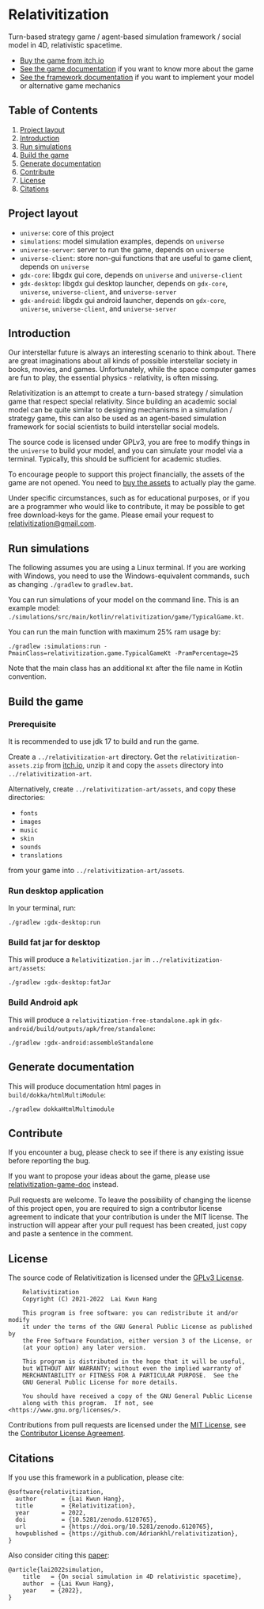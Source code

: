 # Relativitization

Turn-based strategy game / agent-based simulation framework / social model in 4D, relativistic
spacetime.

* [Buy the game from itch.io](https://adriankhl.itch.io/relativitization)
* [See the game documentation](https://github.com/Adriankhl/relativitization-game-doc) if you want
  to know more about the game
* [See the framework documentation](https://github.com/Adriankhl/relativitization-framework-doc) if
  you want to implement your model or alternative game mechanics

## Table of Contents

1. [Project layout](#project-layout)
2. [Introduction](#introduction)
3. [Run simulations](#run-simulations)
4. [Build the game](#build-the-game)
5. [Generate documentation](#generate-documentation)
6. [Contribute](#contribute)
7. [License](#license)
8. [Citations](#citations)

## Project layout

* `universe`: core of this project
* `simulations`: model simulation examples, depends on `universe`
* `universe-server`: server to run the game, depends on `universe`
* `universe-client`: store non-gui functions that are useful to game client, depends on `universe`
* `gdx-core`: libgdx gui core, depends on `universe` and  `universe-client`
* `gdx-desktop`: libgdx gui desktop launcher, depends on `gdx-core`, `universe`,  `universe-client`,
  and `universe-server`
* `gdx-android`: libgdx gui android launcher, depends on `gdx-core`, `universe`,  `universe-client`,
  and `universe-server`

## Introduction

Our interstellar future is always an interesting scenario to think about. There are great
imaginations about all kinds of possible interstellar society in books, movies, and games.
Unfortunately, while the space computer games are fun to play, the essential physics - relativity,
is often missing.

Relativitization is an attempt to create a turn-based strategy / simulation game that respect
special relativity. Since building an academic social model can be quite similar to designing
mechanisms in a simulation / strategy game, this can also be used as an agent-based simulation
framework for social scientists to build interstellar social models.

The source code is licensed under GPLv3, you are free to modify things in the `universe` to build
your model, and you can simulate your model via a terminal. Typically, this should be sufficient for
academic studies.

To encourage people to support this project financially, the assets of the game are not opened. You
need to [buy the assets](https://adriankhl.itch.io/relativitization) to actually play the game.

Under specific circumstances, such as for educational purposes, or if you are a programmer who would
like to contribute, it may be possible to get free download-keys for the game. Please email your
request to [relativitization@gmail.com](relativitization@gmail.com).

## Run simulations

The following assumes you are using a Linux terminal. If you are working with Windows, you need to
use the Windows-equivalent commands, such as changing `./gradlew` to `gradlew.bat`.

You can run simulations of your model on the command line. This is an example model:
`./simulations/src/main/kotlin/relativitization/game/TypicalGame.kt`.

You can run the main function with maximum 25% ram usage by:

```
./gradlew :simulations:run -PmainClass=relativitization.game.TypicalGameKt -PramPercentage=25
```

Note that the main class has an additional `Kt` after the file name in Kotlin convention.

## Build the game

### Prerequisite

It is recommended to use jdk 17 to build and run the game.

Create a `../relativitization-art` directory. Get the `relativitization-assets.zip`
from [itch.io](https://adriankhl.itch.io/relativitization), unzip it and copy the
`assets` directory into `../relativitization-art`.

Alternatively, create `../relativitization-art/assets`, and copy these directories:

* `fonts`
* `images`
* `music`
* `skin`
* `sounds`
* `translations`

from your game into `../relativitization-art/assets`.

### Run desktop application

In your terminal, run:

```
./gradlew :gdx-desktop:run
```

### Build fat jar for desktop

This will produce a `Relativitization.jar` in `../relativitization-art/assets`:

```
./gradlew :gdx-desktop:fatJar
```

### Build Android apk

This will produce a `relativitization-free-standalone.apk`
in `gdx-android/build/outputs/apk/free/standalone`:

```
./gradlew :gdx-android:assembleStandalone
```

## Generate documentation

This will produce documentation html pages in `build/dokka/htmlMultiModule`:

```
./gradlew dokkaHtmlMultimodule
```

## Contribute

If you encounter a bug, please check to see if there is any existing issue before reporting the bug.

If you want to propose your ideas about the game, please use
[relativitization-game-doc](https://github.com/Adriankhl/relativitization-game-doc) instead.

Pull requests are welcome. To leave the possibility of changing the license of this project open,
you are required to sign a contributor license agreement to indicate that your contribution is under
the MIT license. The instruction will appear after your pull request has been created, just copy and
paste a sentence in the comment.

## License

The source code of Relativitization is licensed under the [GPLv3 License](./LICENSE.md).

        Relativitization
        Copyright (C) 2021-2022  Lai Kwun Hang

        This program is free software: you can redistribute it and/or modify
        it under the terms of the GNU General Public License as published by
        the Free Software Foundation, either version 3 of the License, or
        (at your option) any later version.

        This program is distributed in the hope that it will be useful,
        but WITHOUT ANY WARRANTY; without even the implied warranty of
        MERCHANTABILITY or FITNESS FOR A PARTICULAR PURPOSE.  See the
        GNU General Public License for more details.

        You should have received a copy of the GNU General Public License
        along with this program.  If not, see <https://www.gnu.org/licenses/>.

Contributions from pull requests are licensed under the [MIT License](./CLALICENSE.md), see
the [Contributor License Agreement](./CLA.md).

## Citations

If you use this framework in a publication, please cite:

```
@software{relativitization,
  author       = {Lai Kwun Hang},
  title        = {Relativitization},
  year         = 2022,
  doi          = {10.5281/zenodo.6120765},
  url          = {https://doi.org/10.5281/zenodo.6120765},
  howpublished = {https://github.com/Adriankhl/relativitization},
}
```

Also consider citing
this [paper](https://github.com/Adriankhl/relativitization-framework-doc/blob/main/papers/on-social-simulation-in-4D-relativistic-spacetime/pdf/paper.pdf):

```
@article{lai2022simulation,
    title   = {On social simulation in 4D relativistic spacetime}, 
    author  = {Lai Kwun Hang},
    year    = {2022},
}
```
